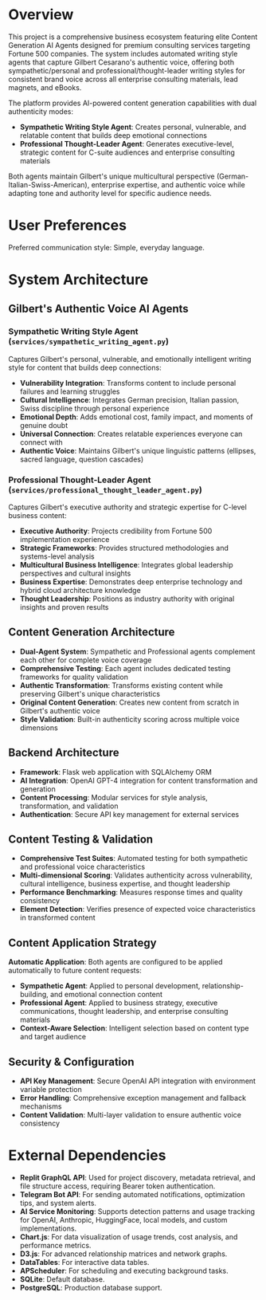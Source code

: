 # Overview

This project is a comprehensive business ecosystem featuring elite Content Generation AI Agents designed for premium consulting services targeting Fortune 500 companies. The system includes automated writing style agents that capture Gilbert Cesarano's authentic voice, offering both sympathetic/personal and professional/thought-leader writing styles for consistent brand voice across all enterprise consulting materials, lead magnets, and eBooks.

The platform provides AI-powered content generation capabilities with dual authenticity modes:
- **Sympathetic Writing Style Agent**: Creates personal, vulnerable, and relatable content that builds deep emotional connections
- **Professional Thought-Leader Agent**: Generates executive-level, strategic content for C-suite audiences and enterprise consulting materials

Both agents maintain Gilbert's unique multicultural perspective (German-Italian-Swiss-American), enterprise expertise, and authentic voice while adapting tone and authority level for specific audience needs.

# User Preferences

Preferred communication style: Simple, everyday language.

# System Architecture

## Gilbert's Authentic Voice AI Agents

### Sympathetic Writing Style Agent (`services/sympathetic_writing_agent.py`)
Captures Gilbert's personal, vulnerable, and emotionally intelligent writing style for content that builds deep connections:
- **Vulnerability Integration**: Transforms content to include personal failures and learning struggles
- **Cultural Intelligence**: Integrates German precision, Italian passion, Swiss discipline through personal experience
- **Emotional Depth**: Adds emotional cost, family impact, and moments of genuine doubt
- **Universal Connection**: Creates relatable experiences everyone can connect with
- **Authentic Voice**: Maintains Gilbert's unique linguistic patterns (ellipses, sacred language, question cascades)

### Professional Thought-Leader Agent (`services/professional_thought_leader_agent.py`)
Captures Gilbert's executive authority and strategic expertise for C-level business content:
- **Executive Authority**: Projects credibility from Fortune 500 implementation experience
- **Strategic Frameworks**: Provides structured methodologies and systems-level analysis
- **Multicultural Business Intelligence**: Integrates global leadership perspectives and cultural insights
- **Business Expertise**: Demonstrates deep enterprise technology and hybrid cloud architecture knowledge
- **Thought Leadership**: Positions as industry authority with original insights and proven results

## Content Generation Architecture
- **Dual-Agent System**: Sympathetic and Professional agents complement each other for complete voice coverage
- **Comprehensive Testing**: Each agent includes dedicated testing frameworks for quality validation
- **Authentic Transformation**: Transforms existing content while preserving Gilbert's unique characteristics
- **Original Content Generation**: Creates new content from scratch in Gilbert's authentic voice
- **Style Validation**: Built-in authenticity scoring across multiple voice dimensions

## Backend Architecture
- **Framework**: Flask web application with SQLAlchemy ORM
- **AI Integration**: OpenAI GPT-4 integration for content transformation and generation
- **Content Processing**: Modular services for style analysis, transformation, and validation
- **Authentication**: Secure API key management for external services

## Content Testing & Validation
- **Comprehensive Test Suites**: Automated testing for both sympathetic and professional voice characteristics
- **Multi-dimensional Scoring**: Validates authenticity across vulnerability, cultural intelligence, business expertise, and thought leadership
- **Performance Benchmarking**: Measures response times and quality consistency
- **Element Detection**: Verifies presence of expected voice characteristics in transformed content

## Content Application Strategy
**Automatic Application**: Both agents are configured to be applied automatically to future content requests:
- **Sympathetic Agent**: Applied to personal development, relationship-building, and emotional connection content
- **Professional Agent**: Applied to business strategy, executive communications, thought leadership, and enterprise consulting materials
- **Context-Aware Selection**: Intelligent selection based on content type and target audience

## Security & Configuration
- **API Key Management**: Secure OpenAI API integration with environment variable protection
- **Error Handling**: Comprehensive exception management and fallback mechanisms
- **Content Validation**: Multi-layer validation to ensure authentic voice consistency

# External Dependencies

- **Replit GraphQL API**: Used for project discovery, metadata retrieval, and file structure access, requiring Bearer token authentication.
- **Telegram Bot API**: For sending automated notifications, optimization tips, and system alerts.
- **AI Service Monitoring**: Supports detection patterns and usage tracking for OpenAI, Anthropic, HuggingFace, local models, and custom implementations.
- **Chart.js**: For data visualization of usage trends, cost analysis, and performance metrics.
- **D3.js**: For advanced relationship matrices and network graphs.
- **DataTables**: For interactive data tables.
- **APScheduler**: For scheduling and executing background tasks.
- **SQLite**: Default database.
- **PostgreSQL**: Production database support.